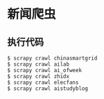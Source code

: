 # 新闻爬虫

## 执行代码
```shell
$ scrapy crawl chinasmartgrid
$ scrapy crawl ailab
$ scrapy crawl ai_ofweek
$ scrapy crawl zhidx
$ scrapy crawl elecfans
$ scrapy crawl aistudyblog
```
